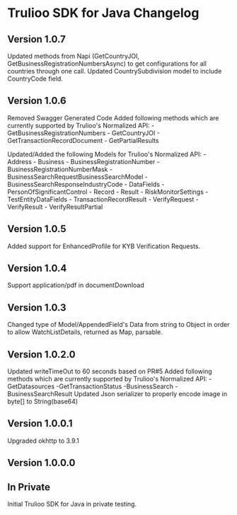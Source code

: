 # Trulioo SDK for Java Changelog

## Version 1.0.7

Updated methods from Napi (GetCountryJOI, GetBusinessRegistrationNumbersAsync) to get configurations for all countries through one call.
Updated CountrySubdivision model to include CountryCode field.

## Version 1.0.6

Removed Swagger Generated Code
Added following methods which are currently supported by Trulioo's Normalized API:
	- GetBusinessRegistrationNumbers
	- GetCountryJOI
	- GetTransactionRecordDocument
	- GetPartialResults
	
Updated/Added the following Models for Trulioo's Normalized API:
	- Address
	- Business
	- BusinessRegistrationNumber
	- BusinessRegistrationNumberMask
	- BusinessSearchRequestBusinessSearchModel
	- BusinessSearchResponseIndustryCode
	- DataFields
	- PersonOfSignificantControl
	- Record
	- Result
	- RiskMonitorSettings
	- TestEntityDataFields
	- TransactionRecordResult
	- VerifyRequest
	- VerifyResult
	- VerifyResultPartial

## Version 1.0.5

Added support for EnhancedProfile for KYB Verification Requests.

## Version 1.0.4

Support application/pdf in documentDownload

## Version 1.0.3

Changed type of Model/AppendedField's Data from string to Object in order to allow WatchListDetails, returned as Map, parsable.

## Version 1.0.2.0

Updated writeTimeOut to 60 seconds based on PR#5
Added following methods which are currently supported by Trulioo's Normalized API:
    -GetDatasources
    -GetTransactionStatus
    -BusinessSearch
    -BusinessSearchResult
Updated Json serializer to properly encode image in byte[] to String(base64)

## Version 1.0.0.1

Upgraded okhttp to 3.9.1

## Version 1.0.0.0

## In Private 

Initial Trulioo SDK for Java in private testing.
